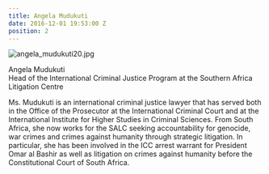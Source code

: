 ```yaml
---
title: Angela Mudukuti
date: 2016-12-01 19:53:00 Z
position: 2
---
```


![angela_mudukuti20.jpg](/uploads/angela_mudukuti20.jpg)

Angela Mudukuti <br> Head of the International Criminal Justice Program at the Southern Africa Litigation Centre


Ms. Mudukuti is an international criminal justice lawyer that has served both in the Office of the Prosecutor at the International Criminal Court and at the International Institute for Higher Studies in Criminal Sciences. From South Africa, she now works for the SALC seeking accountability for genocide, war crimes and crimes against humanity through strategic litigation. In particular, she has been involved in the ICC arrest warrant for President Omar al Bashir as well as litigation on crimes against humanity before the Constitutional Court of South Africa.
